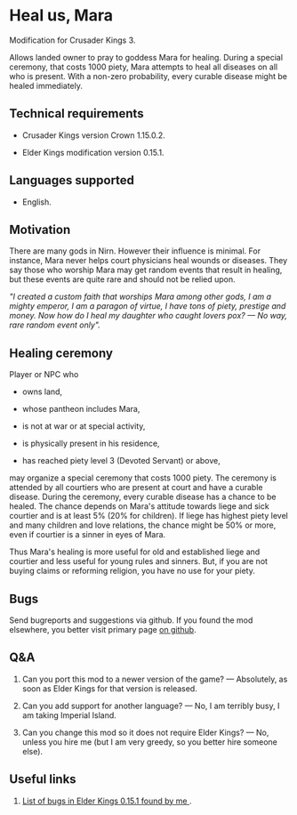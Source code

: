 # Heal us, Mara

Modification for Crusader Kings 3.

Allows landed owner to pray to goddess Mara for healing. During a special ceremony, that costs 1000 piety, Mara attempts to heal all diseases on all who is present. With a non-zero probability, every curable disease might be healed immediately.

## Technical requirements

* Crusader Kings version Crown 1.15.0.2.

* Elder Kings modification version 0.15.1.

## Languages supported

* English.

## Motivation

There are many gods in Nirn. However their influence is minimal. For instance, Mara never helps court physicians heal wounds or diseases. They say those who worship Mara may get random events that result in healing, but these events are quite rare and should not be relied upon.

*"I created a custom faith that worships Mara among other gods, I am a mighty emperor, I am a paragon of virtue, I have tons of piety, prestige and money. Now how do I heal my daughter who caught lovers pox? — No way, rare random event only".*

## Healing ceremony

Player or NPC who

* owns land,

* whose pantheon includes Mara,

* is not at war or at special activity,

* is physically present in his residence,

* has reached piety level 3 (Devoted Servant) or above,

may organize a special ceremony that costs 1000 piety. The ceremony is attended by all courtiers who are present at court and have a curable disease. During the ceremony, every curable disease has a chance to be healed. The chance depends on Mara's attitude towards liege and sick courtier and is at least 5% (20% for children). If liege has highest piety level and many children and love relations, the chance might be 50% or more, even if courtier is a sinner in eyes of Mara.

Thus Mara's healing is more useful for old and established liege and courtier and less useful for young rules and sinners. But, if you are not buying claims or reforming religion, you have no use for your piety.

## Bugs

Send bugreports and suggestions via github. If you found the mod elsewhere, you better visit primary page [on github](https://github.com/krisk0/heal_us_mara/).

## Q&A

1. Can you port this mod to a newer version of the game? — Absolutely, as soon as Elder Kings for that version is released.

2. Can you add support for another language? — No, I am terribly busy, I am taking Imperial Island.

3. Can you change this mod so it does not require Elder Kings? — No, unless you hire me (but I am very greedy, so you better hire someone else).

## Useful links

1. [List of bugs in Elder Kings 0.15.1 found by me ](https://gist.github.com/krisk0/2c265f40f3c009425ad4e1dcf3ae5b64).
